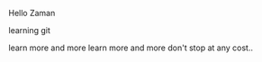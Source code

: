  

Hello Zaman


learning git

learn more and more
learn more and more don't stop at any cost..































